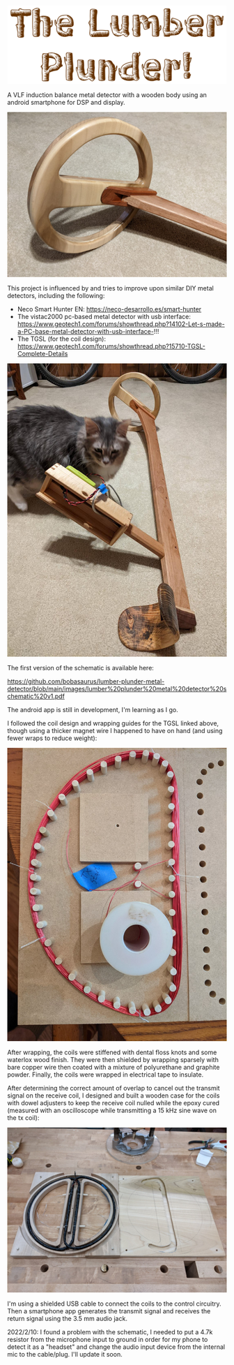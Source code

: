 ![logo](https://github.com/bobasaurus/lumber-plunder-metal-detector/blob/main/images/lumber%20plunder%20logo.png?raw=true)

A VLF induction balance metal detector with a wooden body using an android smartphone for DSP and display.  

![wooden coil](https://github.com/bobasaurus/lumber-plunder-metal-detector/blob/main/images/detector%20coil.jpg?raw=true)

This project is influenced by and tries to improve upon similar DIY metal detectors, including the following:
* Neco Smart Hunter EN:  https://neco-desarrollo.es/smart-hunter
* The vistac2000 pc-based metal detector with usb interface: https://www.geotech1.com/forums/showthread.php?14102-Let-s-made-a-PC-base-metal-detector-with-usb-interface-!!!
* The TGSL (for the coil design): https://www.geotech1.com/forums/showthread.php?15710-TGSL-Complete-Details

![detector cat](https://github.com/bobasaurus/lumber-plunder-metal-detector/blob/main/images/D82muwP.jpg?raw=true)

The first version of the schematic is available here:

https://github.com/bobasaurus/lumber-plunder-metal-detector/blob/main/images/lumber%20plunder%20metal%20detector%20schematic%20v1.pdf

The android app is still in development, I'm learning as I go.  

I followed the coil design and wrapping guides for the TGSL linked above, though using a thicker magnet wire I happened to have on hand (and using fewer wraps to reduce weight):

![wrapping jig](https://github.com/bobasaurus/lumber-plunder-metal-detector/blob/main/images/coil%20winding.jpg)

After wrapping, the coils were stiffened with dental floss knots and some waterlox wood finish.  They were then shielded by wrapping sparsely with bare copper wire then coated with a mixture of polyurethane and graphite powder.  Finally, the coils were wrapped in electrical tape to insulate.  

After determining the correct amount of overlap to cancel out the transmit signal on the receive coil, I designed and built a wooden case for the coils with dowel adjusters to keep the receive coil nulled while the epoxy cured (measured with an oscilloscope while transmitting a 15 kHz sine wave on the tx coil):

![coil case](https://github.com/bobasaurus/lumber-plunder-metal-detector/blob/main/images/coil%20case.jpg)

I'm using a shielded USB cable to connect the coils to the control circuitry.  Then a smartphone app generates the transmit signal and receives the return signal using the 3.5 mm audio jack.  

2022/2/10:  I found a problem with the schematic, I needed to put a 4.7k resistor from the microphone input to ground in order for my phone to detect it as a "headset" and change the audio input device from the internal mic to the cable/plug.  I'll update it soon.  
